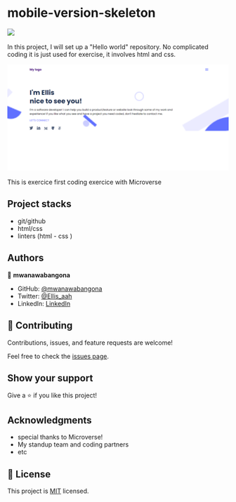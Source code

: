 # mobile-version-skeleton
![](https://img.shields.io/badge/Microverse-blueviolet)



In this project, I will set up a "Hello world" repository. No complicated coding it is just used for exercise, it involves html and css.

![screenshot](./images/mobile.png)


This is exercice first coding exercice with Microverse

## Project stacks

- git/github
- html/css
- linters (html - css )



## Authors

👤 **mwanawabangona**

- GitHub: [@mwanawabangona](https://github.com/mwanawabangona)
- Twitter: [@Ellis_aah](https://twitter.com/Ellis_aah)
- LinkedIn: [LinkedIn](https://www.linkedin.com/in/ellis-ng-ona-50a600152/)


## 🤝 Contributing

Contributions, issues, and feature requests are welcome!

Feel free to check the [issues page](../../issues/).

## Show your support

Give a ⭐️ if you like this project!

## Acknowledgments

- special thanks to Microverse! 
- My standup team  and coding partners
- etc

## 📝 License

This project is [MIT](./MIT.md) licensed.

